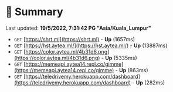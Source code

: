 # 📖 Summary
Last updated: **19/5/2022, 7:31:42 PG "Asia/Kuala_Lumpur"**

- `GET` [https://shrt.ml](https://shrt.ml) - **Up** (1657ms)
- `GET` [https://hst.aytea.ml/](https://hst.aytea.ml/) - **Up** (13887ms)
- `GET` [https://color.aytea.ml/4b31d6.png](https://color.aytea.ml/4b31d6.png) - **Up** (5335ms)
- `GET` [https://memeapi.aytea14.repl.co/gimme](https://memeapi.aytea14.repl.co/gimme) - **Up** (863ms)
- `GET` [https://teledrivemy.herokuapp.com/dashboard](https://teledrivemy.herokuapp.com/dashboard) - **Up** (282ms)
